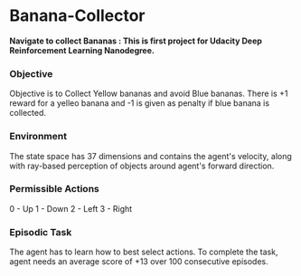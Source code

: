 # Banana-Collector
<b>Navigate to collect Bananas : This is first project for Udacity Deep Reinforcement Learning Nanodegree.</b> 

### Objective
Objective is to Collect Yellow bananas and avoid Blue bananas. There is +1 reward for a yelleo banana and -1 is given as penalty if blue banana is collected.

### Environment
The state space has 37 dimensions and contains the agent's velocity, along with ray-based perception of objects around agent's forward direction. 

### Permissible Actions 
0 - Up
1 - Down
2 - Left
3 - Right

### Episodic Task
The agent has to learn how to best select actions. To complete the task, agent needs an average score of +13 over 100 consecutive episodes.
